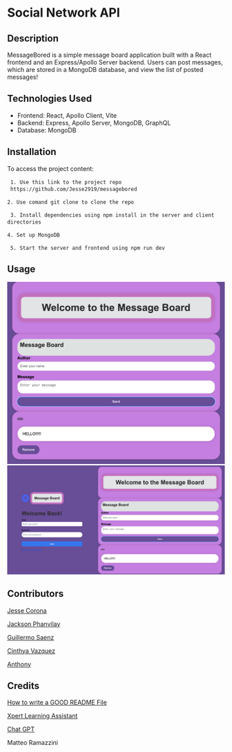 # Social Network API
## Description
MessageBored is a simple message board application built with a React frontend and an Express/Apollo Server backend. Users can post messages, which are stored in a MongoDB database, and view the list of posted messages!

## Technologies Used
- Frontend: React, Apollo Client, Vite
- Backend: Express, Apollo Server, MongoDB, GraphQL
- Database: MongoDB

## Installation
To access the project content:
   ```
    1. Use this link to the project repo
    https://github.com/Jesse2919/messagebored
   ```
    2. Use comand git clone to clone the repo
   ```
    3. Install dependencies using npm install in the server and client directories
   ```
    4. Set up MongoDB
   ```
    5. Start the server and frontend using npm run dev
```
## Usage

![MessageBored Home](assets/Home.png)
![MessageBored Home](assets/login.png)

## Contributors
[Jesse Corona](https://github.com/Jesse2919)

[Jackson Phanvilay](https://github.com/JPhanvilay)

[Guillermo Saenz](https://github.com/GuillerSaenz)

[Cinthya Vazquez](https://github.com/cinvqz)

[Anthony](https://github.com/anthonyjj)
## Credits

[How to write a GOOD README File](https://www.freecodecamp.org/news/how-to-write-a-good-readme-file/)

[Xpert Learning Assistant](https://bootcampspot.instructure.com/courses/5281/external_tools/313)

[Chat GPT](https://chatgpt.com/)

Matteo Ramazzini